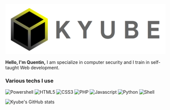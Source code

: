 <p align="center">
  <img src="https://github.com/Kyube5/Kyube5/blob/main/logo3.png"/>
</p>

<p>
  <strong>Hello, I'm Quentin,</strong> I am specialize in computer security and I train in self-taught Web development.
</p>
<h3>Various techs I use</h3>
<p>
  
  <img alt="Powershell" src="https://img.shields.io/badge/-Powershell-informational?style=flat-square&logo=powershell&logoColor=white" />
  <img alt="HTML5" src="https://img.shields.io/badge/-HTML5-E34F26?style=flat-square&logo=html5&logoColor=white" />
  <img alt="CSS3" src="https://img.shields.io/badge/-CSS3-informational?style=flat-square&logo=css3&logoColor=white" />
  <img alt="PHP" src="https://img.shields.io/badge/-PHP-A196F5?style=flat-square&logo=php&logoColor=white" />
  <img alt="Javascript" src="https://img.shields.io/badge/-Javascript-yellow?style=flat-square&logo=javascript&logoColor=white" />
  <img alt="Python" src="https://img.shields.io/badge/-Python-informational?style=flat-square&logo=python&logoColor=white" />
  <img alt="Shell" src="https://img.shields.io/badge/-Shell-inactive?style=flat-square&logo=shell&logoColor=white" />
</p>

![Kyube's GitHub stats](https://github-readme-stats.vercel.app/api?username=Kyube&show_icons=true&bg_color=000000&icon_color=FAE900&title_color=FAE900)


